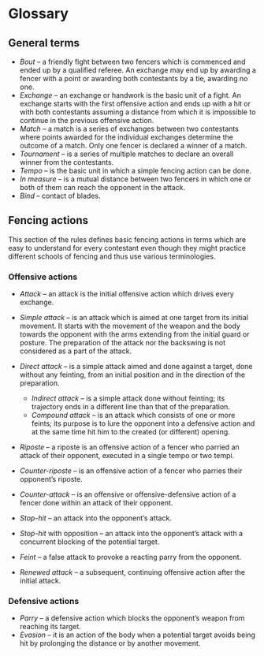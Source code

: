 # Glossary

## General terms

- *Bout* – a friendly fight between two fencers which is commenced and ended up by a qualified referee. An exchange may end up by awarding a fencer with a point or awarding both contestants by a tie, awarding no one.
- *Exchange* – an exchange or handwork is the basic unit of a fight. An exchange starts with the first offensive action and ends up with a hit or with both contestants assuming a distance from which it is impossible to continue in the previous offensive action.
- *Match* – a match is a series of exchanges between two contestants where points awarded for the individual exchanges determine the outcome of a match. Only one fencer is declared a winner of a match.
- *Tournament* – is a series of multiple matches to declare an overall winner from the contestants.
- *Tempo* – is the basic unit in which a simple fencing action can be done.
- *In measure* – is a mutual distance between two fencers in which one or both of them can reach the opponent in the attack.
- *Bind* – contact of blades.

## Fencing actions

This section of the rules defines basic fencing actions in terms which are easy to understand for every contestant even though they might practice different schools of fencing and thus use various terminologies.

### Offensive actions

- *Attack* – an attack is the initial offensive action which drives every exchange.
- *Simple attack* – is an attack which is aimed at one target from its initial movement. It starts with the movement of the weapon and the body towards the opponent with the arms extending from the initial guard or posture. The preparation of the attack nor the backswing is not considered as a part of the attack.
- *Direct attack* – is a simple attack aimed and done against a target, done without any feinting, from an initial position and in the direction of the preparation.
  - *Indirect attack* – is a simple attack done without feinting; its trajectory ends in a different line than that of the preparation.
  - *Compound attack* – is an attack which consists of one or more feints; its purpose is to lure the opponent into a defensive action and at the same time hit him to the created (or different) opening.
- *Riposte* – a riposte is an offensive action of a fencer who parried an attack of their opponent, executed in a single tempo or two tempi.

- *Counter-riposte* – is an offensive action of a fencer who parries their opponent’s riposte.
- *Counter-attack* – is an offensive or offensive-defensive action of a fencer done within an attack of their opponent.
- *Stop-hit* – an attack into the opponent’s attack.
- *Stop-hit* with opposition – an attack into the opponent’s attack with a concurrent blocking of the potential target.
- *Feint* – a false attack to provoke a reacting parry from the opponent.
- *Renewed attack* – a subsequent, continuing offensive action after the initial attack.

### Defensive actions

- *Parry* – a defensive action which blocks the opponent’s weapon from reaching its target. 
- *Evasion* – it is an action of the body when a potential target avoids being hit by prolonging the distance or by another movement.

